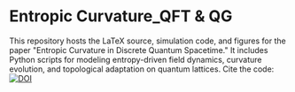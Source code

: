 # Entropic Curvature_QFT & QG
This repository hosts the LaTeX source, simulation code, and figures for the paper "Entropic Curvature in Discrete Quantum Spacetime." It includes Python scripts for modeling entropy-driven field dynamics, curvature evolution, and topological adaptation on quantum lattices.
Cite the code: [![DOI](https://zenodo.org/badge/1014761670.svg)](https://doi.org/10.5281/zenodo.15821403)
